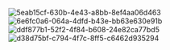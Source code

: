 ![5eab15cf-630b-4e43-a8bb-8ef4aa06d463](https://user-images.githubusercontent.com/78541390/222868226-4e23f999-35b5-41f2-a9c1-05f0427e7c2b.jpg)
![6e6fc0a6-064a-4dfd-b43e-bb63e630e91b](https://user-images.githubusercontent.com/78541390/222868227-687fdc3f-6bf9-48ca-a342-7638c93d86f4.jpg)
![ddf877b1-52f2-4f84-b608-24e82ca77bd5](https://user-images.githubusercontent.com/78541390/222868231-4cd49ce7-2603-46c0-a890-dbe49c47e159.jpg)
![d38d75bf-c794-4f7c-8ff5-c6462d935294](https://user-images.githubusercontent.com/78541390/222868234-d308805a-531f-438b-85e1-80d56a618cce.jpg)
